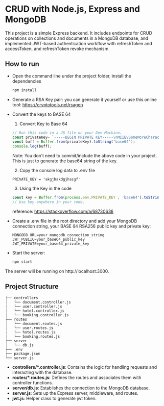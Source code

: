 # CRUD with Node.js, Express and MongoDB

This project is a simple Express backend. It includes endpoints for CRUD operations on collections and documents in a MongoDB database, and implemented JWT-based authentication workflow with refreshToken and accessToken, and refreshToken revoke mechanism.

## How to run
- Open the command line under the project folder, install the dependencies
  ``` cmd
  npm install
  ```
- Generate a RSA Key pair: you can generate it yourself or use this online tool: https://cryptotools.net/rsagen
- Convert the keys to BASE 64
  1. Convert Key to Base 64
  ```javascript
  // Run this code in a JS file on your Dev Machine.
  const privateKey= `-----BEGIN PRIVATE KEY-----\nMIIEvSomeMoreCharacterHererplw==\n-----END PRIVATE KEY-----\n`
  const buff = Buffer.from(privateKey).toString('base64');
  console.log(buff);
  ```
  Note: You don't need to commit/include the above code in your project. This is just to generate the base64 string of the key.

  2. Copy the console log data to .env file
  ``` env
  PRIVATE_KEY = 'akgjhakdgjhasgf'
  ```
  3. Using the Key in the code
  ```javascript
  const key = Buffer.from(process.env.PRIVATE_KEY , 'base64').toString('ascii');
  // Use key anywhere in your code.
  ```
  reference: https://stackoverflow.com/a/68730638
- Create a .env file in the root directory and add your MongoDB connection string, your BASE 64 RSA256 public key and private key:
  ``` env
  MONGODB_URL=your_mongodb_connection_string
  JWT_PUBLIC=your_base64_public_key
  JWT_PRIVATE=your_base64_private_key
  ```
- Start the server:
  ``` bash
  npm start
  ```
The server will be running on http://localhost:3000.

## Project Structure

``` 
├── controllers
│   └── document.controller.js
|   └── user.controller.js
|   └── hotel.controller.js
|   └── booking.controller.js
├── routes
│   └── document.routes.js
|   └── user.routes.js
|   └── hotel.routes.js
|   └── booking.routes.js
├── server
│   └── db.js
├── .env
├── package.json
└── server.js
```
- **controllers/\*.controller.js**: Contains the logic for handling requests and interacting with the database.
- **routes/\*.routes.js**: Defines the routes and associates them with controller functions.
- **server/db.js**: Establishes the connection to the MongoDB database.
- **server.js**: Sets up the Express server, middleware, and routes.
- **jwt.js**: Helper class to generate jwt token.
